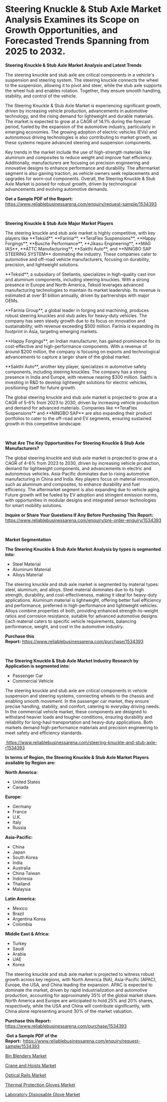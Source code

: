 <p><h1>Steering Knuckle & Stub Axle Market Analysis Examines its Scope on Growth Opportunities, and Forecasted Trends Spanning from 2025 to 2032.</h1></p><p><strong>Steering Knuckle & Stub Axle Market Analysis and Latest Trends</strong></p>
<p><p>The steering knuckle and stub axle are critical components in a vehicle's suspension and steering system. The steering knuckle connects the wheel to the suspension, allowing it to pivot and steer, while the stub axle supports the wheel hub and enables rotation. Together, they ensure smooth handling, stability, and control of the vehicle.</p><p>The Steering Knuckle & Stub Axle Market is experiencing significant growth, driven by increasing vehicle production, advancements in automotive technology, and the rising demand for lightweight and durable materials. The market is expected to grow at a CAGR of 14.1% during the forecast period, fueled by the expansion of the automotive industry, particularly in emerging economies. The growing adoption of electric vehicles (EVs) and autonomous driving technologies is also contributing to market growth, as these systems require advanced steering and suspension components.</p><p>Key trends in the market include the use of high-strength materials like aluminum and composites to reduce weight and improve fuel efficiency. Additionally, manufacturers are focusing on precision engineering and innovative designs to enhance performance and durability. The aftermarket segment is also gaining traction, as vehicle owners seek replacements and upgrades for worn-out components. Overall, the Steering Knuckle & Stub Axle Market is poised for robust growth, driven by technological advancements and evolving automotive demands.</p></p>
<p><strong>Get a Sample PDF of the Report:&nbsp;</strong> <a href="https://www.reliablebusinessarena.com/enquiry/request-sample/1534393?utm_campaign=2041&utm_medium=2&utm_source=Github&utm_content=ia&utm_term=23012025&utm_id=steering-knuckle-stub-axle">https://www.reliablebusinessarena.com/enquiry/request-sample/1534393</a></p>
<p>&nbsp;</p>
<p><strong>Steering Knuckle & Stub Axle Major Market Players</strong></p>
<p><p>The steering knuckle and stub axle market is highly competitive, with key players like **Teksid**, **Farinia**, **TeraFlex Suspensions**, **Happy Forgings**, **Busche Performance**, **Jikasu Engineering**, **MAG IAS**, **ATTC Manufacturing**, **Sakthi Auto**, and **NINGBO SAP STEERING SYSTEM** dominating the industry. These companies cater to automotive and off-road vehicle manufacturers, focusing on durability, precision, and lightweight solutions.</p><p>**Teksid**, a subsidiary of Stellantis, specializes in high-quality cast iron and aluminum components, including steering knuckles. With a strong presence in Europe and North America, Teksid leverages advanced manufacturing technologies to maintain its market leadership. Its revenue is estimated at over $1 billion annually, driven by partnerships with major OEMs.</p><p>**Farinia Group**, a global leader in forging and machining, produces robust steering knuckles and stub axles for heavy-duty vehicles. The company has seen steady growth due to its focus on innovation and sustainability, with revenue exceeding $500 million. Farinia is expanding its footprint in Asia, targeting emerging markets.</p><p>**Happy Forgings**, an Indian manufacturer, has gained prominence for its cost-effective and high-performance components. With a revenue of around $200 million, the company is focusing on exports and technological advancements to capture a larger share of the global market.</p><p>**Sakthi Auto**, another key player, specializes in automotive safety components, including steering knuckles. The company has a strong presence in India and Europe, with revenue nearing $300 million. Sakthi is investing in R&D to develop lightweight solutions for electric vehicles, positioning itself for future growth.</p><p>The global steering knuckle and stub axle market is projected to grow at a CAGR of 5-6% from 2023 to 2030, driven by increasing vehicle production and demand for advanced materials. Companies like **TeraFlex Suspensions** and **NINGBO SAP** are also expanding their product portfolios to cater to the off-road and EV segments, ensuring sustained growth in this competitive landscape.</p></p>
<p>&nbsp;</p>
<p><strong>What Are The Key Opportunities For Steering Knuckle & Stub Axle Manufacturers?</strong></p>
<p><p>The global steering knuckle and stub axle market is projected to grow at a CAGR of 4-6% from 2023 to 2030, driven by increasing vehicle production, demand for lightweight components, and advancements in electric and autonomous vehicles. Asia-Pacific dominates due to rising automotive manufacturing in China and India. Key players focus on material innovation, such as aluminum and composites, to enhance durability and fuel efficiency. The aftermarket segment is also expanding due to vehicle aging. Future growth will be fueled by EV adoption and stringent emission norms, with opportunities in modular designs and integrated sensor technologies for smart mobility solutions.</p></p>
<p><strong>Inquire or Share Your Questions If Any Before Purchasing This Report:</strong> <a href="https://www.reliablebusinessarena.com/enquiry/pre-order-enquiry/1534393?utm_campaign=2041&utm_medium=2&utm_source=Github&utm_content=ia&utm_term=23012025&utm_id=steering-knuckle-stub-axle">https://www.reliablebusinessarena.com/enquiry/pre-order-enquiry/1534393</a></p>
<p>&nbsp;</p>
<p><strong>Market Segmentation</strong></p>
<p><strong>The Steering Knuckle & Stub Axle Market Analysis by types is segmented into:</strong></p>
<p><ul><li>Steel Material</li><li>Aluminum Material</li><li>Alloys Material</li></ul></p>
<p><p>The steering knuckle and stub axle market is segmented by material types: steel, aluminum, and alloys. Steel material dominates due to its high strength, durability, and cost-effectiveness, making it ideal for heavy-duty applications. Aluminum material is lightweight, offering better fuel efficiency and performance, preferred in high-performance and lightweight vehicles. Alloys combine properties of both, providing enhanced strength-to-weight ratios and corrosion resistance, suitable for advanced automotive designs. Each material caters to specific vehicle requirements, balancing performance, weight, and cost in the automotive industry.</p></p>
<p><strong>Purchase this Report:&nbsp;</strong><a href="https://www.reliablebusinessarena.com/purchase/1534393?utm_campaign=2041&utm_medium=2&utm_source=Github&utm_content=ia&utm_term=23012025&utm_id=steering-knuckle-stub-axle">https://www.reliablebusinessarena.com/purchase/1534393</a></p>
<p>&nbsp;</p>
<p><strong>The Steering Knuckle & Stub Axle Market Industry Research by Application is segmented into:</strong></p>
<p><ul><li>Passenger Car</li><li>Commercial Vehicle</li></ul></p>
<p><p>The steering knuckle and stub axle are critical components in vehicle suspension and steering systems, connecting wheels to the chassis and enabling smooth movement. In the passenger car market, they ensure precise handling, stability, and comfort, catering to everyday driving needs. In the commercial vehicle market, these components are designed to withstand heavier loads and tougher conditions, ensuring durability and reliability for long-haul transportation and heavy-duty applications. Both markets demand high-performance materials and precision engineering to meet safety and efficiency standards.</p></p>
<p><a href="https://www.reliablebusinessarena.com/steering-knuckle-and-stub-axle-r1534393?utm_campaign=2041&utm_medium=2&utm_source=Github&utm_content=ia&utm_term=23012025&utm_id=steering-knuckle-stub-axle">&nbsp;https://www.reliablebusinessarena.com/steering-knuckle-and-stub-axle-r1534393</a></p>
<p><strong>In terms of Region, the Steering Knuckle & Stub Axle Market Players available by Region are:</strong></p>
<p>
    <p> <strong> North America: </strong>
        <ul>
            <li>United States</li>
            <li>Canada</li>
        </ul>
        </p> 
    <p> <strong> Europe: </strong>
        <ul>
            <li>Germany</li>
            <li>France</li>
            <li>U.K.</li>
            <li>Italy</li>
            <li>Russia</li>
        </ul>
        </p> 
    <p> <strong> Asia-Pacific: </strong>
        <ul>
            <li>China</li>
            <li>Japan</li>
            <li>South Korea</li>
            <li>India</li>
            <li>Australia</li>
            <li>China Taiwan</li>
            <li>Indonesia</li>
            <li>Thailand</li>
            <li>Malaysia</li>
        </ul>
        </p> 
    <p> <strong> Latin America: </strong>
        <ul>
            <li>Mexico</li>
            <li>Brazil</li>
            <li>Argentina Korea</li>
            <li>Colombia</li>
        </ul>
        </p> 
    <p> <strong> Middle East & Africa: </strong>
        <ul>
            <li>Turkey</li>
            <li>Saudi</li>
            <li>Arabia</li>
            <li>UAE</li>
            <li>Korea</li>
        </ul>
    </p>
    </p>
<p><p>The steering knuckle and stub axle market is projected to witness robust growth across key regions, with North America (NA), Asia-Pacific (APAC), Europe, the USA, and China leading the expansion. APAC is expected to dominate the market, driven by rapid industrialization and automotive production, accounting for approximately 35% of the global market share. North America and Europe are anticipated to hold 25% and 20% shares, respectively, while the USA and China will contribute significantly, with China alone representing around 30% of the market valuation.</p></p>
<p><strong>Purchase this Report: </strong><a href="https://www.reliablebusinessarena.com/purchase/1534393?utm_campaign=2041&utm_medium=2&utm_source=Github&utm_content=ia&utm_term=23012025&utm_id=steering-knuckle-stub-axle">https://www.reliablebusinessarena.com/purchase/1534393</a></p>
<p>&nbsp;<strong>Get a Sample PDF of the Report:&nbsp;&nbsp;</strong><a href="https://www.reliablebusinessarena.com/enquiry/request-sample/1534393?utm_campaign=2041&utm_medium=2&utm_source=Github&utm_content=ia&utm_term=23012025&utm_id=steering-knuckle-stub-axle">https://www.reliablebusinessarena.com/enquiry/request-sample/1534393</a></p>
<p><strong></strong></p>
<p><p><a href="https://www.linkedin.com/pulse/bin-blenders-market-size-estimated-grow-cagr-7-from-2025-tmuke?utm_campaign=2041&utm_medium=2&utm_source=Github&utm_content=ia&utm_term=23012025&utm_id=steering-knuckle-stub-axle">Bin Blenders Market</a></p><p><a href="https://www.linkedin.com/pulse/evaluating-crane-hoists-market-size-growth-potential-company-3qovf?utm_campaign=2041&utm_medium=2&utm_source=Github&utm_content=ia&utm_term=23012025&utm_id=steering-knuckle-stub-axle">Crane and Hoists Market</a></p><p><a href="https://www.linkedin.com/pulse/analyzing-optical-rails-market-revenue-worth-cagr-141-bvdvc?utm_campaign=2041&utm_medium=2&utm_source=Github&utm_content=ia&utm_term=23012025&utm_id=steering-knuckle-stub-axle">Optical Rails Market</a></p><p><a href="https://www.linkedin.com/pulse/projected-market-revenue-thermal-protection-gloves-74-bgcwf?utm_campaign=2041&utm_medium=2&utm_source=Github&utm_content=ia&utm_term=23012025&utm_id=steering-knuckle-stub-axle">Thermal Protection Gloves Market</a></p><p><a href="https://www.linkedin.com/pulse/key-trends-revenue-potential-global-laboratory-disposable-ndw3f?utm_campaign=2041&utm_medium=2&utm_source=Github&utm_content=ia&utm_term=23012025&utm_id=steering-knuckle-stub-axle">Laboratory Disposable Glove Market</a></p></p>